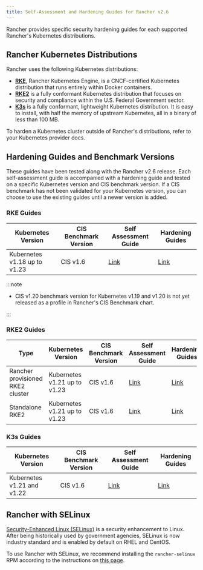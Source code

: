 ```yaml
---
title: Self-Assessment and Hardening Guides for Rancher v2.6
---
```


Rancher provides specific security hardening guides for each supported Rancher's Kubernetes distributions.


## Rancher Kubernetes Distributions

Rancher uses the following Kubernetes distributions:

- [**RKE**](https://rancher.com/docs/rke/latest/en/), Rancher Kubernetes Engine, is a CNCF-certified Kubernetes distribution that runs entirely within Docker containers.
- [**RKE2**](https://docs.rke2.io/) is a fully conformant Kubernetes distribution that focuses on security and compliance within the U.S. Federal Government sector.
- [**K3s**](https://rancher.com/docs/k3s/latest/en/) is a fully conformant, lightweight Kubernetes distribution. It is easy to install, with half the memory of upstream Kubernetes, all in a binary of less than 100 MB.

To harden a Kubernetes cluster outside of Rancher's distributions, refer to your Kubernetes provider docs.

## Hardening Guides and Benchmark Versions

These guides have been tested along with the Rancher v2.6 release. Each self-assessment guide is accompanied with a hardening guide and tested on a specific Kubernetes version and CIS benchmark version. If a CIS benchmark has not been validated for your Kubernetes version, you can choose to use the existing guides until a newer version is added.

### RKE Guides

| Kubernetes Version | CIS Benchmark Version | Self Assessment Guide | Hardening Guides |
| ------------------ | --------------------- | --------------------- | ---------------- |
| Kubernetes v1.18 up to v1.23 | CIS v1.6 | [Link](../reference-guides/rancher-security/rancher-v2.6-hardening-guides/rke1-self-assessment-guide-with-cis-v1.6-benchmark.md) | [Link](../reference-guides/rancher-security/rancher-v2.6-hardening-guides/rke1-hardening-guide-with-cis-v1.6-benchmark.md) |

:::note

- CIS v1.20 benchmark version for Kubernetes v1.19 and v1.20 is not yet released as a profile in Rancher's CIS Benchmark chart.

:::

### RKE2 Guides

| Type | Kubernetes Version | CIS Benchmark Version | Self Assessment Guide | Hardening Guides |
| ---- | ------------------ | --------------------- | --------------------- | ---------------- |
| Rancher provisioned RKE2 cluster |  Kubernetes v1.21 up to v1.23 | CIS v1.6 | [Link](../reference-guides/rancher-security/rancher-v2.6-hardening-guides/rke2-self-assessment-guide-with-cis-v1.6-benchmark.md) | [Link](../reference-guides/rancher-security/rancher-v2.6-hardening-guides/rke2-hardening-guide-with-cis-v1.6-benchmark.md) |
| Standalone RKE2 | Kubernetes v1.21 up to v1.23 | CIS v1.6 | [Link](https://docs.rke2.io/security/cis_self_assessment16/) | [Link](https://docs.rke2.io/security/hardening_guide/) |

### K3s Guides

| Kubernetes Version | CIS Benchmark Version | Self Assessment Guide | Hardening Guides |
| ------------------ | --------------------- | --------------------- | ---------------- |
| Kubernetes v1.21 and v1.22 | CIS v1.6 | [Link](https://rancher.com/docs/k3s/latest/en/security/self_assessment/) | [Link](https://rancher.com/docs/k3s/latest/en/security/hardening_guide/) |

## Rancher with SELinux

[Security-Enhanced Linux (SELinux)](https://en.wikipedia.org/wiki/Security-Enhanced_Linux) is a security enhancement to Linux. After being historically used by government agencies, SELinux is now industry standard and is enabled by default on RHEL and CentOS.

To use Rancher with SELinux, we recommend installing the `rancher-selinux` RPM according to the instructions on [this page](../reference-guides/rancher-security/selinux-rpm/about-rancher-selinux.md#installing-the-rancher-selinux-rpm).
